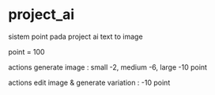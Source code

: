 # project_ai
sistem point pada project ai text to image 

point = 100 

actions generate image : small -2, medium -6, large -10 point

actions edit image & generate variation : -10 point
